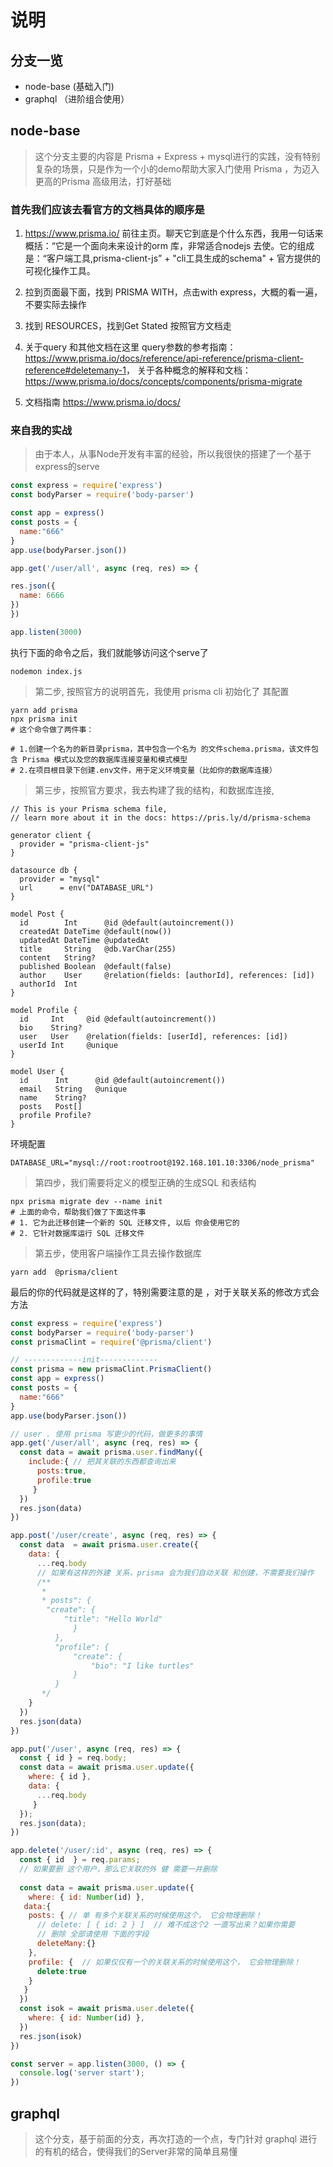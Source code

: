 # 说明

## 分支一览

- node-base (基础入门)
- graphql （进阶组合使用）

## node-base

> 这个分支主要的内容是 Prisma  + Express  + mysql进行的实践，没有特别复杂的场景，只是作为一个小的demo帮助大家入门使用 Prisma ，为迈入更高的Prisma 高级用法，打好基础
  
### 首先我们应该去看官方的文档具体的顺序是

  1. <https://www.prisma.io/> 前往主页。聊天它到底是个什么东西，我用一句话来概括：“它是一个面向未来设计的orm 库，非常适合nodejs 去使。它的组成是：“客户端工具,prisma-client-js” + "cli工具生成的schema" + 官方提供的可视化操作工具。

  2. 拉到页面最下面，找到 PRISMA WITH，点击with express，大概的看一遍，不要实际去操作

  3. 找到 RESOURCES，找到Get Stated 按照官方文档走

  4. 关于query 和其他文档在这里
  query参数的参考指南：
  <https://www.prisma.io/docs/reference/api-reference/prisma-client-reference#deletemany-1>，
  关于各种概念的解释和文档：
  <https://www.prisma.io/docs/concepts/components/prisma-migrate>
  
  5. 文档指南
  <https://www.prisma.io/docs/>

### 来自我的实战

  > 由于本人，从事Node开发有丰富的经验，所以我很快的搭建了一个基于express的serve

  ```js
  const express = require('express') 
  const bodyParser = require('body-parser')

  const app = express()
  const posts = {
    name:"666"
  }
  app.use(bodyParser.json())
  
  app.get('/user/all', async (req, res) => {
  
  res.json({
    name: 6666
  })
})

  app.listen(3000)
  ```

  执行下面的命令之后，我们就能够访问这个serve了

  ```shell
  nodemon index.js
  ```
  
  > 第二步, 按照官方的说明首先，我使用 prisma cli 初始化了 其配置

  ```shell
  yarn add prisma
  npx prisma init 
  # 这个命令做了两件事：

# 1.创建一个名为的新目录prisma，其中包含一个名为 的文件schema.prisma，该文件包含 Prisma 模式以及您的数据库连接变量和模式模型
# 2.在项目根目录下创建.env文件，用于定义环境变量（比如你的数据库连接）
  ```

> 第三步，按照官方要求，我去构建了我的结构，和数据库连接,

```
// This is your Prisma schema file,
// learn more about it in the docs: https://pris.ly/d/prisma-schema

generator client {
  provider = "prisma-client-js"
}

datasource db {
  provider = "mysql"
  url      = env("DATABASE_URL")
}

model Post {
  id        Int      @id @default(autoincrement())
  createdAt DateTime @default(now())
  updatedAt DateTime @updatedAt
  title     String   @db.VarChar(255)
  content   String?
  published Boolean  @default(false)
  author    User     @relation(fields: [authorId], references: [id])
  authorId  Int
}

model Profile {
  id     Int     @id @default(autoincrement())
  bio    String?
  user   User    @relation(fields: [userId], references: [id])
  userId Int     @unique
}

model User {
  id      Int      @id @default(autoincrement())
  email   String   @unique
  name    String?
  posts   Post[]
  profile Profile?
}

```

环境配置

```env
DATABASE_URL="mysql://root:rootroot@192.168.101.10:3306/node_prisma"
```

> 第四步，我们需要将定义的模型正确的生成SQL 和表结构

```shell
npx prisma migrate dev --name init
# 上面的命令，帮助我们做了下面这件事
# 1. 它为此迁移创建一个新的 SQL 迁移文件, 以后 你会使用它的 
# 2. 它针对数据库运行 SQL 迁移文件
```

> 第五步，使用客户端操作工具去操作数据库  

```shell
yarn add  @prisma/client
```

最后的你的代码就是这样的了，特别需要注意的是 ，对于关联关系的修改方式会方法

```js
const express = require('express') 
const bodyParser = require('body-parser')
const prismaClint = require('@prisma/client')

// -------------init------------- 
const prisma = new prismaClint.PrismaClient()
const app = express()
const posts = {
  name:"666"
}
app.use(bodyParser.json())

// user . 使用 prisma 写更少的代码，做更多的事情
app.get('/user/all', async (req, res) => {
  const data = await prisma.user.findMany({
    include:{ // 把其关联的东西都查询出来
      posts:true,
      profile:true
     }
  })
  res.json(data)
})

app.post('/user/create', async (req, res) => {
  const data  = await prisma.user.create({
    data: {
      ...req.body
      // 如果有这样的外建 关系，prisma 会为我们自动关联 和创建，不需要我们操作
      /**
       * 
       * posts": {
        "create": {
            "title": "Hello World"
              }
          },
          "profile": {
              "create": {
                  "bio": "I like turtles"
              }
          }
       */
    }
  })
  res.json(data)
})

app.put('/user', async (req, res) => {
  const { id } = req.body;
  const data = await prisma.user.update({
    where: { id },
    data: { 
      ...req.body
     }
  });
  res.json(data);
})

app.delete('/user/:id', async (req, res) => {
  const { id  } = req.params; 
  // 如果要删 这个用户，那么它关联的外 健 需要一并删除
  
  const data = await prisma.user.update({
    where: { id: Number(id) },
   data:{
    posts: { // 单 有多个关联关系的时候使用这个， 它会物理删除！
      // delete: [ { id: 2 } ]  // 难不成这个2 一直写出来？如果你需要
      // 删除 全部请使用 下面的字段
      deleteMany:{}
    },
    profile: {  // 如果仅仅有一个的关联关系的时候使用这个， 它会物理删除！
      delete:true
    }
   }
  })  
  const isok = await prisma.user.delete({
    where: { id: Number(id) },
  })  
  res.json(isok)
})

const server = app.listen(3000, () => {
  console.log('server start');
})

```

## graphql

> 这个分支，基于前面的分支，再次打造的一个点，专门针对 graphql 进行的有机的结合，使得我们的Server非常的简单且易懂
